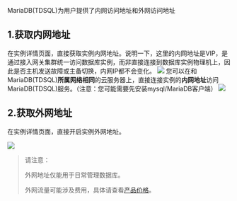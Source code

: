 MariaDB(TDSQL)为用户提供了内网访问地址和外网访问地址

## 1.获取内网地址
在实例详情页面，直接获取实例内网地址。说明一下，这里的内网地址是VIP，是通过接入网关集群统一访问数据库实例，而非直接连接到数据库实例物理机上，因此是否主机发送故障或主备切换，内网IP都不会变化。
![](http://imgcache.tce.fsphere.cn/static/mccdn.qcloud.com/img56835cbbbeb73.png)
您可以在和MariaDB(TDSQL)**所属网络相同**的云服务器上，直接连接实例的**内网地址**访问MariaDB(TDSQL)服务。（注意：您可能需要先安装mysql/MariaDB客户端）
![](http://imgcache.tce.fsphere.cn/static/mccdn.qcloud.com/img56835e0a9470d.png)

## 2.获取外网地址
在实例详情页面，直接开启实例外网地址。


![](http://imgcache.tce.fsphere.cn/static/mc.qcloudimg.com/static/img/82911c57474269d29cb8a466a6f5a09c/image.png)
> 请注意：
> 
> 外网地址仅能用于日常管理数据库。
> 
> 外网流量可能涉及费用，具体请查看[产品价格](http://tce.fsphere.cn/document/product/237/2034)。
